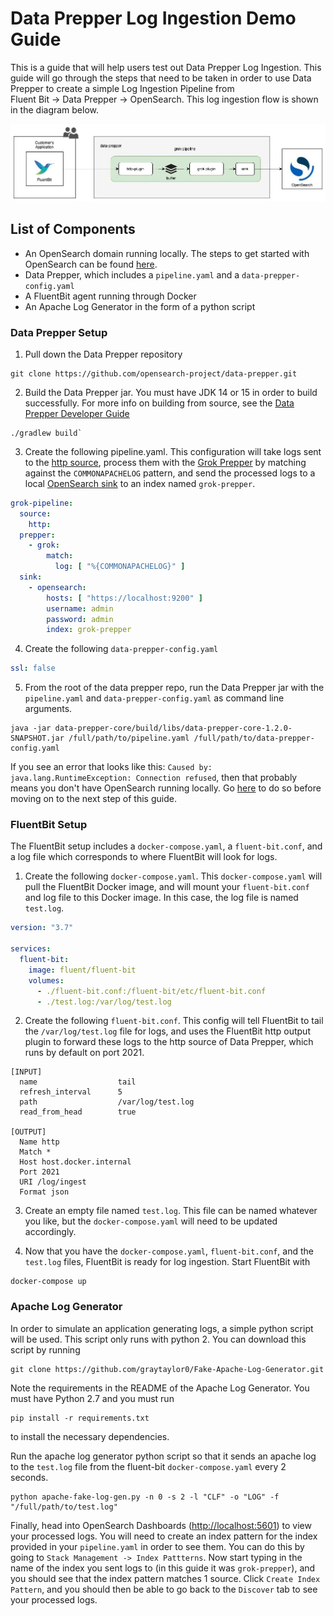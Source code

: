 # Data Prepper Log Ingestion Demo Guide

This is a guide that will help users test out Data Prepper Log Ingestion. 
This guide will go through the steps that need to be taken in order to use Data Prepper to create a simple Log Ingestion Pipeline from \
Fluent Bit → Data Prepper → OpenSearch. This log ingestion flow is shown in the diagram below.

![](../../docs/images/LogIngestionFluentBit_DataPrepper_OpenSearch.jpg)

## List of Components

- An OpenSearch domain running locally. The steps to get started with OpenSearch can be found [here](https://opensearch.org/downloads.html).
- Data Prepper, which includes a `pipeline.yaml` and a `data-prepper-config.yaml` 
- A FluentBit agent running through Docker
- An Apache Log Generator in the form of a python script

### Data Prepper Setup

1. Pull down the Data Prepper repository

```
git clone https://github.com/opensearch-project/data-prepper.git
```

2. Build the Data Prepper jar. You must have JDK 14 or 15 in order to build successfully. For more info on building from source, see the 
[Data Prepper Developer Guide](../../docs/developer_guide.md)
   
```
./gradlew build`
```
   
3. Create the following pipeline.yaml. This configuration will take logs sent to the [http source](../../data-prepper-plugins/http-source), 
process them with the [Grok Prepper](../../data-prepper-plugins/grok-prepper) by matching against the `COMMONAPACHELOG` pattern, 
and send the processed logs to a local [OpenSearch sink](../../data-prepper-plugins/opensearch) to an index named `grok-prepper`. 

```yaml
grok-pipeline:
  source:
    http:
  prepper:
    - grok:
        match:
          log: [ "%{COMMONAPACHELOG}" ]
  sink:
    - opensearch:
        hosts: [ "https://localhost:9200" ]
        username: admin
        password: admin
        index: grok-prepper
```
   
4. Create the following `data-prepper-config.yaml`

```yaml
ssl: false
```

5. From the root of the data prepper repo, 
   run the Data Prepper jar with the `pipeline.yaml` and `data-prepper-config.yaml` as command line arguments.
   
```
java -jar data-prepper-core/build/libs/data-prepper-core-1.2.0-SNAPSHOT.jar /full/path/to/pipeline.yaml /full/path/to/data-prepper-config.yaml
```

If you see an error that looks like this: `Caused by: java.lang.RuntimeException: Connection refused`, then that probably means you don't have OpenSearch running locally. 
Go [here](https://opensearch.org/downloads.html) to do so before moving on to the next step of this guide.

### FluentBit Setup

The FluentBit setup includes a `docker-compose.yaml`, a `fluent-bit.conf`, and a log file which corresponds to where FluentBit will look for logs.

1. Create the following `docker-compose.yaml`. This `docker-compose.yaml` will pull the FluentBit Docker image, and will mount your `fluent-bit.conf` and log file to this Docker image. In this case, the log file is named `test.log`.

```yaml
version: "3.7"

services:
  fluent-bit:
    image: fluent/fluent-bit
    volumes:
      - ./fluent-bit.conf:/fluent-bit/etc/fluent-bit.conf
      - ./test.log:/var/log/test.log
```

2. Create the following `fluent-bit.conf`. This config will tell FluentBit to tail the `/var/log/test.log` file for logs, and uses the FluentBit http output plugin to forward these logs to the http source of Data Prepper, which runs by default on port 2021.

```
[INPUT]
  name                  tail
  refresh_interval      5
  path                  /var/log/test.log
  read_from_head        true

[OUTPUT]
  Name http
  Match *
  Host host.docker.internal
  Port 2021
  URI /log/ingest
  Format json
```

3. Create an empty file named `test.log`. This file can be named whatever you like, but the `docker-compose.yaml` will need to be updated accordingly.


4. Now that you have the `docker-compose.yaml`, `fluent-bit.conf`, and the `test.log` files, FluentBit is ready for log ingestion. Start FluentBit with

```
docker-compose up
```

### Apache Log Generator

In order to simulate an application generating logs, a simple python script will be used. This script only runs with python 2. You can download this script by running

```
git clone https://github.com/graytaylor0/Fake-Apache-Log-Generator.git
```

Note the requirements in the README of the Apache Log Generator. You must have Python 2.7 and you must run 
```
pip install -r requirements.txt
```

to install the necessary dependencies.

Run the apache log generator python script so that it sends an apache log to the `test.log` file from the fluent-bit `docker-compose.yaml` every 2 seconds. 

```
python apache-fake-log-gen.py -n 0 -s 2 -l "CLF" -o "LOG" -f "/full/path/to/test.log"
```

Finally, head into OpenSearch Dashboards ([http://localhost:5601](http://localhost:5601)) to view your processed logs.
You will need to create an index pattern for the index provided in your `pipeline.yaml` in order to see them. You can do this by going to
`Stack Management -> Index Pattterns`. Now start typing in the name of the index you sent logs to (in this guide it was `grok-prepper`),
and you should see that the index pattern matches 1 source. Click `Create Index Pattern`, and you should then be able to go back to 
the `Discover` tab to see your processed logs. 
